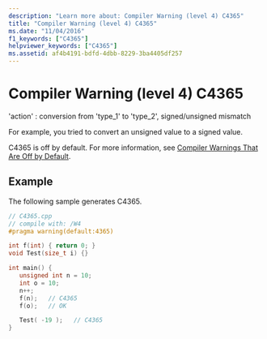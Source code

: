 ```yaml
---
description: "Learn more about: Compiler Warning (level 4) C4365"
title: "Compiler Warning (level 4) C4365"
ms.date: "11/04/2016"
f1_keywords: ["C4365"]
helpviewer_keywords: ["C4365"]
ms.assetid: af4b4191-bdfd-4dbb-8229-3ba4405df257
---
```

# Compiler Warning (level 4) C4365

'action' : conversion from 'type_1' to 'type_2', signed/unsigned mismatch

For example, you tried to convert an unsigned value to a signed value.

C4365 is off by default.  For more information, see [Compiler Warnings That Are Off by Default](../../preprocessor/compiler-warnings-that-are-off-by-default.md).

## Example

The following sample generates C4365.

```cpp
// C4365.cpp
// compile with: /W4
#pragma warning(default:4365)

int f(int) { return 0; }
void Test(size_t i) {}

int main() {
   unsigned int n = 10;
   int o = 10;
   n++;
   f(n);   // C4365
   f(o);   // OK

   Test( -19 );   // C4365
}
```
